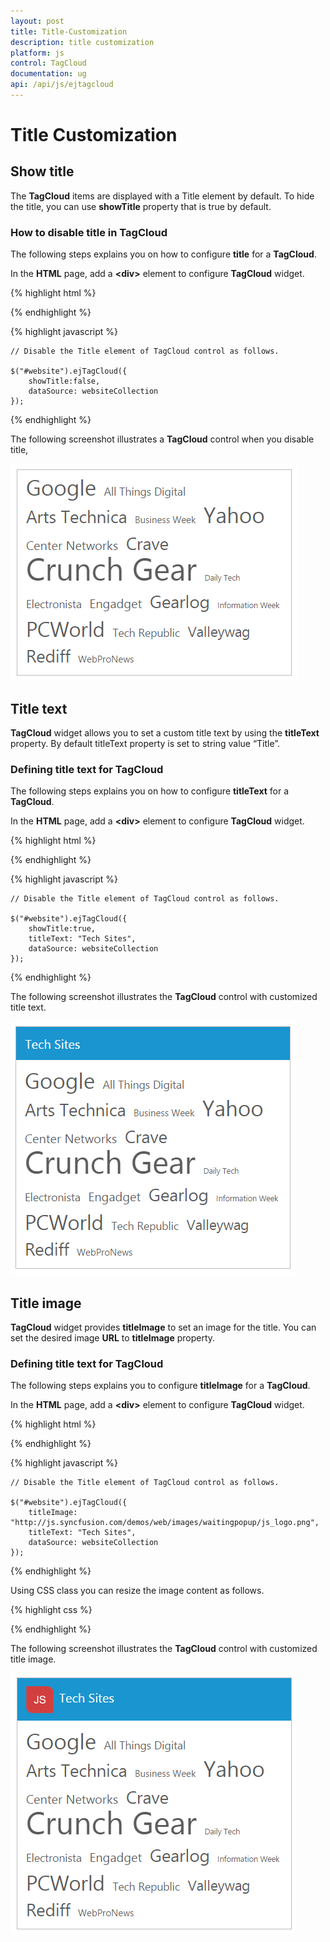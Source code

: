 ```yaml
---
layout: post
title: Title-Customization
description: title customization
platform: js
control: TagCloud
documentation: ug
api: /api/js/ejtagcloud
---
```


# Title Customization

## Show title

The **TagCloud** items are displayed with a Title element by default. To hide the title, you can use **showTitle** property that is true by default.

### How to disable title in TagCloud

The following steps explains you on how to configure **title** for a **TagCloud**.

In the **HTML** page, add a **&lt;div&gt;** element to configure **TagCloud** widget.

{% highlight html %}


 <div id="website"></div>

{% endhighlight %}

{% highlight javascript %}


    // Disable the Title element of TagCloud control as follows.
    
    $("#website").ejTagCloud({
        showTitle:false, 
        dataSource: websiteCollection
    });


{% endhighlight %}

The following screenshot illustrates a **TagCloud** control when you disable title,

![](/js/TagCloud/Title-Customization_images/Title-Customization_img1.png) 



## Title text

**TagCloud** widget allows you to set a custom title text by using the **titleText** property. By default titleText property is set to string value “Title”.

### Defining title text for TagCloud

The following steps explains you on how to configure **titleText** for a **TagCloud**.

In the **HTML** page, add a **&lt;div&gt;** element to configure **TagCloud** widget.

{% highlight html %}


 <div id="website"></div>

{% endhighlight %}

{% highlight javascript %}



    // Disable the Title element of TagCloud control as follows.
    
    $("#website").ejTagCloud({
        showTitle:true, 
        titleText: "Tech Sites",
        dataSource: websiteCollection
    });



{% endhighlight %}


The following screenshot illustrates the **TagCloud** control with customized title text.

![](/js/TagCloud/Title-Customization_images/Title-Customization_img2.png)



## Title image

**TagCloud** widget provides **titleImage** to set an image for the title. You can set the desired image **URL** to **titleImage** property.

### Defining title text for TagCloud

The following steps explains you to configure **titleImage** for a **TagCloud**.

In the **HTML** page, add a **&lt;div&gt;** element to configure **TagCloud** widget.

{% highlight html %}

 <div id="website"></div>

{% endhighlight %}

{% highlight javascript %}


    // Disable the Title element of TagCloud control as follows.
    
    $("#website").ejTagCloud({
        titleImage: "http://js.syncfusion.com/demos/web/images/waitingpopup/js_logo.png",
        titleText: "Tech Sites",
        dataSource: websiteCollection
    });


{% endhighlight %}


Using CSS class you can resize the image content as follows.



{% highlight css %}

<style type="text/css">
.e-title-img {
            height::35px;
            width:35px;
        }
    </style>


{% endhighlight %}



The following screenshot illustrates the **TagCloud** control with customized title image.

![](/js/TagCloud/Title-Customization_images/Title-Customization_img3.png)



